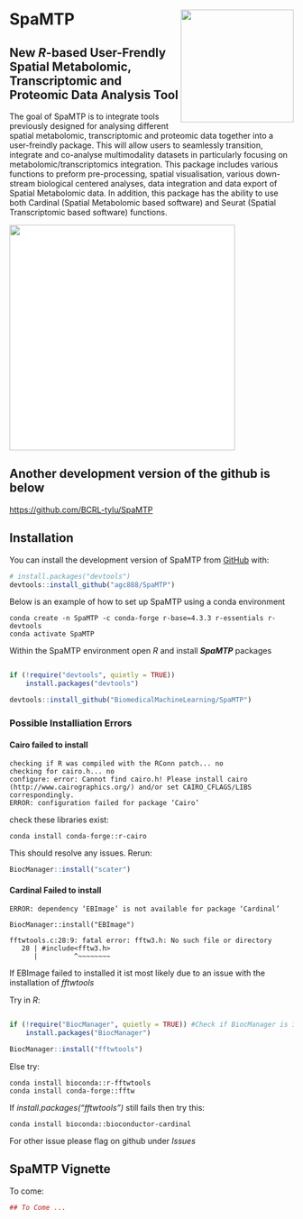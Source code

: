 
<!-- README.md is generated from README.Rmd. Please edit that file -->

# SpaMTP <img src="man/figures/logo.png" align="right" height="200" alt="" />

<!-- badges: start -->


<!-- badges: end -->

## New *R*-based User-Frendly Spatial Metabolomic, Transcriptomic and Proteomic Data Analysis Tool

The goal of SpaMTP is to integrate tools previously designed for
analysing different spatial metabolomic, transcriptomic and proteomic
data together into a user-freindly package. This will allow users to
seamlessly transition, integrate and co-analyse multimodality datasets
in particularly focusing on metabolomic/transcriptomics integration.
This package includes various functions to preform pre-processing,
spatial visualisation, various down-stream biological centered analyses,
data integration and data export of Spatial Metabolomic data. In
addition, this package has the ability to use both Cardinal (Spatial
Metabolomic based software) and Seurat (Spatial Transcriptomic based
software) functions.

<img src="inst/figures/SpaMTPSumFig.png" height="400" alt="" style="background-color: white;" />

## Another development version of the github is below
https://github.com/BCRL-tylu/SpaMTP

## Installation

You can install the development version of SpaMTP from
[GitHub](https://github.com/) with:

``` r
# install.packages("devtools")
devtools::install_github("agc888/SpaMTP")
```

Below is an example of how to set up SpaMTP using a conda environment

``` console
conda create -n SpaMTP -c conda-forge r-base=4.3.3 r-essentials r-devtools
conda activate SpaMTP
```

Within the SpaMTP environment open *R* and install ***SpaMTP***
packages

``` r

if (!require("devtools", quietly = TRUE))
    install.packages("devtools")

devtools::install_github("BiomedicalMachineLearning/SpaMTP")
```

### Possible Installiation Errors

#### Cairo failed to install

``` console
checking if R was compiled with the RConn patch... no
checking for cairo.h... no
configure: error: Cannot find cairo.h! Please install cairo (http://www.cairographics.org/) and/or set CAIRO_CFLAGS/LIBS correspondingly.
ERROR: configuration failed for package ‘Cairo’
```

check these libraries exist:

``` console
conda install conda-forge::r-cairo
```

This should resolve any issues. Rerun:

``` r
BiocManager::install("scater")
```

#### Cardinal Failed to install

``` console
ERROR: dependency ‘EBImage’ is not available for package ‘Cardinal’

BiocManager::install("EBImage")

fftwtools.c:28:9: fatal error: fftw3.h: No such file or directory
   28 | #include<fftw3.h>
      |         ^~~~~~~~~
```

If EBImage failed to installed it ist most likely due to an issue with the installation of *fftwtools*

Try in *R*:

```r

if (!require("BiocManager", quietly = TRUE)) #Check if BiocManager is installed
    install.packages("BiocManager")

BiocManager::install("fftwtools")

```

Else try:

``` console
conda install bioconda::r-fftwtools
conda install conda-forge::fftw
```

If *install.packages(“fftwtools”)* still fails then try this:

``` console
conda install bioconda::bioconductor-cardinal  
```

For other issue please flag on github under *Issues*

## SpaMTP Vignette

To come:

``` r
## To Come ...
```
